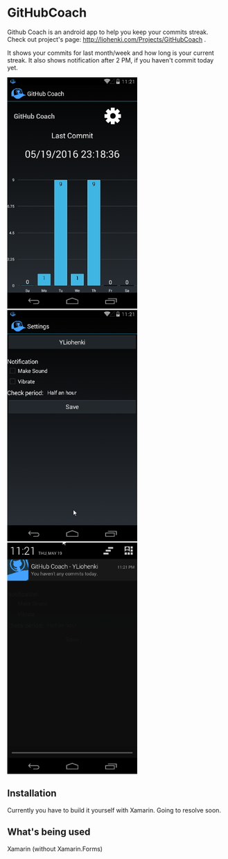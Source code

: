 # GitHubCoach
Github Coach is an android app to help you keep your commits streak. Check out project's page: http://liohenki.com/Projects/GitHubCoach .

It shows your commits for last month/week and how long is your current streak. It also shows notification after 2 PM, if you haven't commit today yet.

![Screenshot 1](screenshots/screen1.png)
![Screenshot 2](screenshots/screen2.png)
![Screenshot 3](screenshots/screen3.png)

## Installation

Currently you have to build it yourself with Xamarin. Going to resolve soon.

## What's being used

Xamarin (without Xamarin.Forms)


